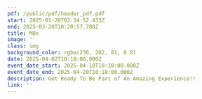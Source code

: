 ```yaml
---
pdf: /public/pdf/header_pdf.pdf
start: 2025-01-28T02:34:52.433Z
end: 2025-03-28T18:20:57.780Z
title: M8e
image: ''
class: img
background_color: rgba(236, 202, 81, 0.8)
date: 2025-04-02T10:18:00.000Z
event_date_start: 2025-04-18T10:18:00.000Z
event_date_end: 2025-04-20T10:18:00.000Z
description: Get Ready To Be Part of An Amazing Experience!!
link: ''
---
```


<object data="/pdf/header_pdf.pdf#toolbar=0&navpanes=0&scrollbar=0"  type="application/pdf" style="min-height:1055px;min-width:820px"></object>
